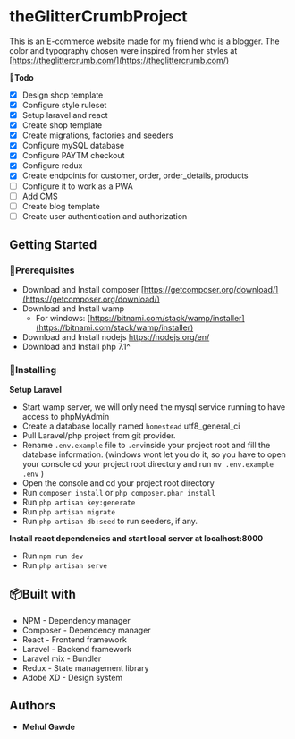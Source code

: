 # theGlitterCrumbProject

This is an E-commerce website made for my friend who is a blogger. The color and typography chosen were inspired from her styles at [https://theglittercrumb.com/](https://theglittercrumb.com/)

**📝Todo**

 - [x] Design shop template
 - [x] Configure style ruleset
 - [x] Setup laravel and react
 - [x] Create shop template
 - [x] Create migrations, factories and seeders
 - [x] Configure mySQL database
 - [x] Configure PAYTM checkout
 - [x] Configure redux
 - [x] Create endpoints for customer, order, order_details, products
 - [ ] Configure it to work as a PWA
 - [ ] Add CMS
 - [ ] Create blog template
 - [ ] Create user authentication and authorization

## Getting Started

### 💉Prerequisites
- Download and Install composer  [https://getcomposer.org/download/](https://getcomposer.org/download/)
- Download and Install wamp
	- For windows: [https://bitnami.com/stack/wamp/installer](https://bitnami.com/stack/wamp/installer)
- Download and Install nodejs https://nodejs.org/en/
- Download and Install php 7.1^


### 📐Installing

**Setup Laravel**

 -   Start wamp server, we will only need the mysql service running to have access to phpMyAdmin
 - Create a database locally named  `homestead`  utf8_general_ci
 -   Pull Laravel/php project from git provider.
 -   Rename  `.env.example`  file to  `.env`inside your project root and fill the database information. (windows wont let you do it, so you have to open your console cd your project root directory and run  `mv .env.example .env`  )
 -   Open the console and cd your project root directory
 -   Run  `composer install`  or  `php composer.phar install`
 -   Run  `php artisan key:generate`
 -   Run  `php artisan migrate`
 -   Run  `php artisan db:seed`  to run seeders, if any.

**Install react dependencies and start local server at localhost:8000**

 - Run `npm run dev`
 - Run  `php artisan serve`



## 📦Built with

 - NPM - Dependency manager
 - Composer - Dependency manager
 - React - Frontend framework
 - Laravel - Backend framework
 - Laravel mix - Bundler
 - Redux - State management library
 - Adobe XD - Design system

## Authors

-   **Mehul Gawde** 

